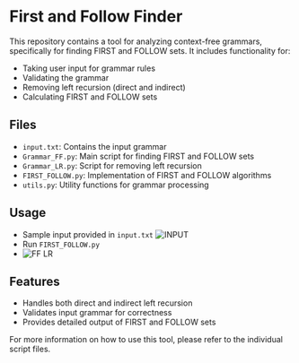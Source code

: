 # First and Follow Finder

This repository contains a tool for analyzing context-free grammars, specifically for finding FIRST and FOLLOW sets. It includes functionality for:

- Taking user input for grammar rules
- Validating the grammar
- Removing left recursion (direct and indirect)
- Calculating FIRST and FOLLOW sets

## Files

- `input.txt`: Contains the input grammar
- `Grammar_FF.py`: Main script for finding FIRST and FOLLOW sets
- `Grammar_LR.py`: Script for removing left recursion
- `FIRST_FOLLOW.py`: Implementation of FIRST and FOLLOW algorithms
- `utils.py`: Utility functions for grammar processing

## Usage

- Sample input provided in `input.txt`
 ![INPUT](https://github.com/user-attachments/assets/70c1199b-3f12-4eca-843b-d4073d3454b1)
- Run `FIRST_FOLLOW.py`
- ![FF LR](https://github.com/user-attachments/assets/345d0247-ccc6-4360-b4e9-3d0bc48fa770)



## Features

- Handles both direct and indirect left recursion
- Validates input grammar for correctness
- Provides detailed output of FIRST and FOLLOW sets

For more information on how to use this tool, please refer to the individual script files.
